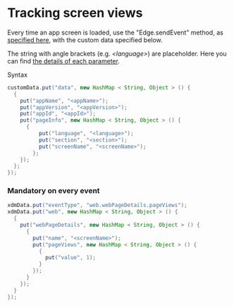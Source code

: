 # Tracking screen views
Every time an app screen is loaded, use the "Edge.sendEvent" method, as [specified here](/android#3-send-data-to-edge-network), with the custom data specified below.

The string with angle brackets (e.g. _\<language\>_) are placeholder. Here you can find [the details of each parameter](/custom-data.md).


Syntax
```java
customData.put("data", new HashMap < String, Object > () {
  {
    put("appName", "<appName>");
    put("appVersion", "<appVersion>");
    put("appId", "<appId>");	  
    put("pageInfo", new HashMap < String, Object > () {
      {
		  put("language", "<language>");
		  put("section", "<section>");
		  put("screenName", "<screenName>");
		};
	});
  };
});
```


### Mandatory on every event 
```java
xdmData.put("eventType", "web.webPageDetails.pageViews");
xdmData.put("web", new HashMap < String, Object > () {
  {
    put("webPageDetails", new HashMap < String, Object > () {
      {
        put("name", "<screenName>");
        put("pageViews", new HashMap < String, Object > () {
          {
            put("value", 1);
          }
        });
      }
    });
  }
});
```
```
